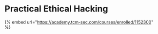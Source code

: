# Practical Ethical Hacking

{% embed url="https://academy.tcm-sec.com/courses/enrolled/1152300" %}



